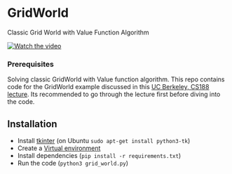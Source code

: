 # GridWorld

Classic Grid World with Value Function Algorithm

[![Watch the video](https://img.youtube.com/vi/epMfdTYatX0/hqdefault.jpg)](https://youtu.be/epMfdTYatX0)

### Prerequisites

Solving classic GridWorld with Value function algorithm. This repo contains code for the GridWorld example discussed
in this [UC Berkeley, CS188 lecture](https://youtu.be/ifma8G7LegE?t=3121). Its recommended to go through the lecture
first before diving into the code.

## Installation

* Install [tkinter](https://docs.python.org/3/library/tkinter.html) (on Ubuntu `sudo apt-get install python3-tk`)
* Create a [Virtual environment](https://virtualenv.pypa.io/en/latest/)
* Install dependencies (`pip install -r requirements.txt`)
* Run the code (`python3 grid_world.py`)
